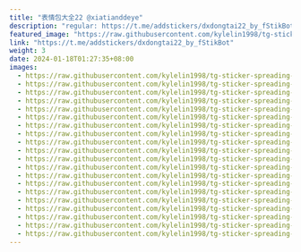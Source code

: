 ```yaml
---
title: "表情包大全22 @xiatianddeye"
description: "regular: https://t.me/addstickers/dxdongtai22_by_fStikBot"
featured_image: "https://raw.githubusercontent.com/kylelin1998/tg-sticker-spreading-worldwide-images/main/img/52334bcb-b285-478d-a0b4-f613104bdf32.jpg"
link: "https://t.me/addstickers/dxdongtai22_by_fStikBot"
weight: 3
date: 2024-01-18T01:27:35+08:00
images:
  - https://raw.githubusercontent.com/kylelin1998/tg-sticker-spreading-worldwide-images/main/img/52334bcb-b285-478d-a0b4-f613104bdf32.jpg
  - https://raw.githubusercontent.com/kylelin1998/tg-sticker-spreading-worldwide-images/main/img/040e93eb-9087-4046-9a94-a007be042e39.jpg
  - https://raw.githubusercontent.com/kylelin1998/tg-sticker-spreading-worldwide-images/main/img/e190ae04-508d-4258-afaa-511e20d6d6fb.jpg
  - https://raw.githubusercontent.com/kylelin1998/tg-sticker-spreading-worldwide-images/main/img/4e356574-c135-4f1c-b627-c992f4c9ba35.jpg
  - https://raw.githubusercontent.com/kylelin1998/tg-sticker-spreading-worldwide-images/main/img/01db0324-14d4-4132-9db7-c94fc0cf5ebd.jpg
  - https://raw.githubusercontent.com/kylelin1998/tg-sticker-spreading-worldwide-images/main/img/5545da91-909b-4045-938a-9dc4d791dd46.jpg
  - https://raw.githubusercontent.com/kylelin1998/tg-sticker-spreading-worldwide-images/main/img/9ecec165-7885-4e11-832e-35a3173f5303.jpg
  - https://raw.githubusercontent.com/kylelin1998/tg-sticker-spreading-worldwide-images/main/img/02747656-9383-4e7e-ba51-359528839d23.jpg
  - https://raw.githubusercontent.com/kylelin1998/tg-sticker-spreading-worldwide-images/main/img/ecc8e92f-7fc1-4a1b-bb20-06a13aa328f8.jpg
  - https://raw.githubusercontent.com/kylelin1998/tg-sticker-spreading-worldwide-images/main/img/dbaf5c3a-c59d-4758-b8b8-015d6c45403d.jpg
  - https://raw.githubusercontent.com/kylelin1998/tg-sticker-spreading-worldwide-images/main/img/8274ca2b-76fd-4f11-834a-fba14296290f.jpg
  - https://raw.githubusercontent.com/kylelin1998/tg-sticker-spreading-worldwide-images/main/img/f4b02c31-f381-4f56-9cc8-c33bfee014d0.jpg
  - https://raw.githubusercontent.com/kylelin1998/tg-sticker-spreading-worldwide-images/main/img/97568c24-54dc-4080-98fc-8293a88108c5.jpg
  - https://raw.githubusercontent.com/kylelin1998/tg-sticker-spreading-worldwide-images/main/img/a08c3a9d-8d31-4f7c-a720-2a637f62698e.jpg
  - https://raw.githubusercontent.com/kylelin1998/tg-sticker-spreading-worldwide-images/main/img/6918f34e-b688-4988-9832-dbf4ae64407e.jpg
  - https://raw.githubusercontent.com/kylelin1998/tg-sticker-spreading-worldwide-images/main/img/096ac615-bfc1-4052-939a-7f0caa1aaeca.jpg
  - https://raw.githubusercontent.com/kylelin1998/tg-sticker-spreading-worldwide-images/main/img/2cc73e92-0b15-46f3-9d31-b57e38600600.jpg
  - https://raw.githubusercontent.com/kylelin1998/tg-sticker-spreading-worldwide-images/main/img/ff9b1e10-c08f-4f14-8555-a14da36f2a7c.jpg
  - https://raw.githubusercontent.com/kylelin1998/tg-sticker-spreading-worldwide-images/main/img/b797a5c8-92ae-42a8-9250-cad2fd65f402.jpg
  - https://raw.githubusercontent.com/kylelin1998/tg-sticker-spreading-worldwide-images/main/img/a15e7d49-dbb2-41b1-b59b-93a1973b7c12.jpg
---
```

